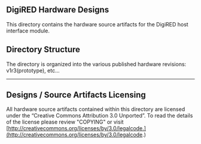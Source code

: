 ﻿## DigiRED Hardware Designs ##
This directory contains the hardware source artifacts for the DigiRED host interface module.  


## Directory Structure ##
The directory is organized into the various published hardware revisions: v1r3(prototype), etc...

----------

## Designs / Source Artifacts Licensing ##
All hardware source artifacts contained within this directory are licensed under the “Creative Commons Attribution 3.0 Unported”.  To read the details of the license please review "COPYING" or visit [http://creativecommons.org/licenses/by/3.0/legalcode.](http://creativecommons.org/licenses/by/3.0/legalcode.)


